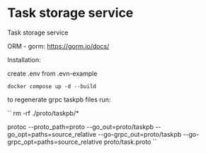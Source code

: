 # Task storage service
Task storage service

ORM - gorm:
https://gorm.io/docs/

Installation:

create .env from .evn-example

``docker compose up -d --build``

to regenerate grpc taskpb files run:

``
rm -rf ./proto/taskpb/*

protoc --proto_path=proto --go_out=proto/taskpb --go_opt=paths=source_relative --go-grpc_out=proto/taskpb --go-grpc_opt=paths=source_relative proto/task.proto
``